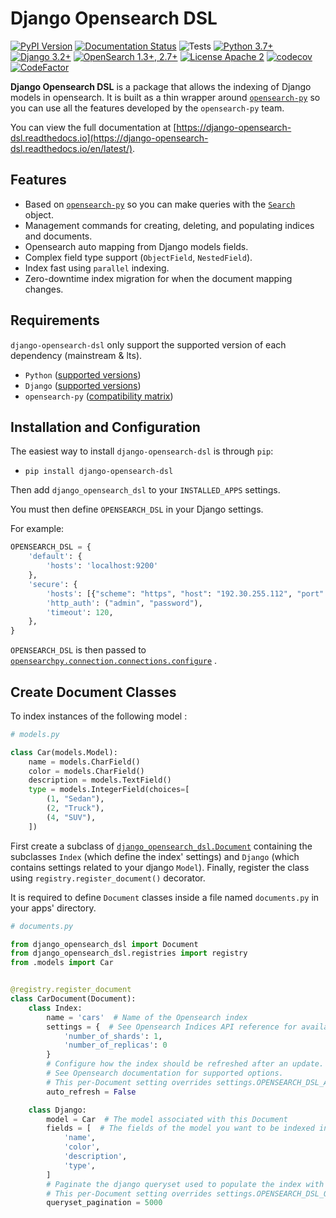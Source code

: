 Django Opensearch DSL
=====================

[![PyPI Version](https://badge.fury.io/py/django-opensearch-dsl.svg)](https://badge.fury.io/py/django-opensearch-dsl)
[![Documentation Status](https://readthedocs.org/projects/django-opensearch-dsl/badge/?version=latest)](https://django-opensearch-dsl.readthedocs.io/en/latest/?badge=latest)
![Tests](https://github.com/Codoc-os/django-opensearch-dsl/workflows/Tests/badge.svg)
[![Python 3.7+](https://img.shields.io/badge/Python-3.7+-brightgreen.svg)](#)
[![Django 3.2+](https://img.shields.io/badge/Django-3.2+-brightgreen.svg)](#)
[![OpenSearch 1.3+, 2.7+](https://img.shields.io/badge/OpenSearch-1.3+-brightgreen.svg)](#)
[![License Apache 2](https://img.shields.io/badge/license-Apache%202-brightgreen.svg)](https://github.com/Codoc-os/django-opensearch-dsl/blob/master/LICENSE)
[![codecov](https://codecov.io/gh/Codoc-os/django-opensearch-dsl/branch/master/graph/badge.svg)](https://codecov.io/gh/Codoc-os/django-opensearch-dsl)
[![CodeFactor](https://www.codefactor.io/repository/github/Codoc-os/django-opensearch-dsl/badge)](https://www.codefactor.io/repository/github/Codoc-os/django-opensearch-dsl)

**Django Opensearch DSL** is a package that allows the indexing of Django models in opensearch. It is built as a thin
wrapper around [`opensearch-py`](https://github.com/opensearch-project/opensearch-py)
so you can use all the features developed by the `opensearch-py` team.

You can view the full documentation
at [https://django-opensearch-dsl.readthedocs.io](https://django-opensearch-dsl.readthedocs.io/en/latest/).

## Features

- Based on [`opensearch-py`](https://github.com/opensearch-project/opensearch-py) so you can make queries with
  the [`Search`](https://elasticsearch-dsl.readthedocs.io/en/latest/search_dsl.html#the-search-object)
  object.
- Management commands for creating, deleting, and populating indices and documents.
- Opensearch auto mapping from Django models fields.
- Complex field type support (`ObjectField`, `NestedField`).
- Index fast using `parallel` indexing.
- Zero-downtime index migration for when the document mapping changes.

## Requirements

`django-opensearch-dsl` only support the supported version of each dependency (mainstream & lts).

* `Python` ([supported versions](https://devguide.python.org/versions/))
* `Django` ([supported versions](https://www.djangoproject.com/download/#supported-versions))
* `opensearch-py` ([compatibility matrix](https://github.com/opensearch-project/opensearch-py/blob/main/COMPATIBILITY.md))

## Installation and Configuration

The easiest way to install `django-opensearch-dsl` is through `pip`:

* `pip install django-opensearch-dsl`

Then add `django_opensearch_dsl` to your `INSTALLED_APPS` settings.

You must then define `OPENSEARCH_DSL` in your Django settings.

For example:

```python
OPENSEARCH_DSL = {
    'default': {
        'hosts': 'localhost:9200'
    },
    'secure': {
        'hosts': [{"scheme": "https", "host": "192.30.255.112", "port": 9201}],
        'http_auth': ("admin", "password"),
        'timeout': 120,
    },
}
```

`OPENSEARCH_DSL` is then passed
to [`opensearchpy.connection.connections.configure`](http://elasticsearch-dsl.readthedocs.io/en/stable/configuration.html#multiple-clusters)
.

## Create Document Classes

To index instances of the following model :

```python
# models.py

class Car(models.Model):
    name = models.CharField()
    color = models.CharField()
    description = models.TextField()
    type = models.IntegerField(choices=[
        (1, "Sedan"),
        (2, "Truck"),
        (4, "SUV"),
    ])
```

First create a subclass of [`django_opensearch_dsl.Document`](document.md) containing the subclasses `Index`
(which define the index' settings) and `Django` (which contains settings related to your django `Model`). Finally,
register the class using `registry.register_document()` decorator.

It is required to define `Document` classes inside a file named `documents.py` in your apps' directory.

```python
# documents.py

from django_opensearch_dsl import Document
from django_opensearch_dsl.registries import registry
from .models import Car


@registry.register_document
class CarDocument(Document):
    class Index:
        name = 'cars'  # Name of the Opensearch index
        settings = {  # See Opensearch Indices API reference for available settings
            'number_of_shards': 1,
            'number_of_replicas': 0
        }
        # Configure how the index should be refreshed after an update.
        # See Opensearch documentation for supported options.
        # This per-Document setting overrides settings.OPENSEARCH_DSL_AUTO_REFRESH.
        auto_refresh = False

    class Django:
        model = Car  # The model associated with this Document        
        fields = [  # The fields of the model you want to be indexed in Opensearch
            'name',
            'color',
            'description',
            'type',
        ]
        # Paginate the django queryset used to populate the index with the specified size
        # This per-Document setting overrides settings.OPENSEARCH_DSL_QUERYSET_PAGINATION.
        queryset_pagination = 5000
```
